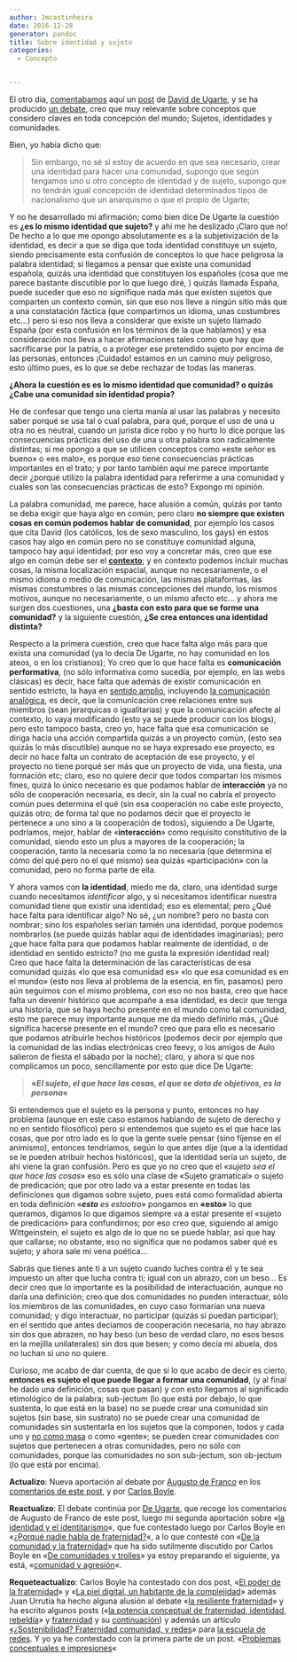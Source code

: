 ```yaml
---
author: Jmcastinheira
date: 2016-12-28
generator: pandoc
title: Sobre identidad y sujeto
categories:
  - Concepto


---
```




El otro dia,
[comentabamos](http://entelequia.bligoo.com/content/view/197041/Sobre_las_comunidades.html)
aquí un [post](http://www.deugarte.com/mi-comunidad-no-participa) de
[David de Ugarte](http://www.deugarte.com/), y se ha producido [un
debate](http://www.deugarte.com/comunidad-e-identidad), creo que muy
relevante sobre conceptos que considero claves en toda concepción del
mundo; Sujetos, identidades y comunidades.

Bien, yo había dicho que:

> Sin embargo, no sé si estoy de acuerdo en que sea necesario, crear una
> identidad para hacer una comunidad, supongo que según tengamos uno u
> otro concepto de identidad y de sujeto, supongo que no tendrán igual
> concepción de identidad determinados tipos de nacionalismo que un
> anarquismo o que el propio de Ugarte;

Y no he desarrollado mi afirmación; como bien dice De Ugarte la cuestión
es **¿es lo mismo identidad que sujeto?** y ahí me he deslizado ¡Claro
que no! De hecho a lo que me opongo absolutamente es a la
subjetivización de la identidad, es decir a que se diga que toda
identidad constituye un sujeto, siendo precisamente esta confusión de
conceptos lo que hace peligrosa la palabra identidad; si llegamos a
pensar que existe una comunidad española, quizás una identidad que
constituyen los españoles (cosa que me parece bastante discutible por lo
que luego diré, ) quizás llamada España, puede suceder que eso no
signifique nada más que existen sujetos que comparten un contexto común,
sin que eso nos lleve a ningún sitio más que a una constatación fáctica
(que compartimos un idioma, unas costumbres etc...) pero si eso nos
lleva a considerar que existe un sujeto llamado España (por esta
confusión en los términos de la que hablamos) y esa consideración nos
lleva a hacer afirmaciones tales como que hay que sacrificarse por la
patria, o a proteger ese pretendido sujeto por encima de las personas,
entonces ¡Cuidado! estamos en un camino muy peligroso, esto último pues,
es lo que se debe rechazar de todas las maneras.

**¿Ahora la cuestión es es lo mismo identidad que comunidad? o quizás
¿Cabe una comunidad sin identidad propia?**

He de confesar que tengo una cierta manía al usar las palabras y
necesito saber porqué se usa tal o cual palabra, para qué, porque el uso
de una u otra no es neutral, cuando un jurista dice robo y no hurto lo
dice porque las consecuencias prácticas del uso de una u otra palabra
son radicalmente distintas; si me opongo a que se utilicen conceptos
como «este señor es bueno» o «es malo», es porque eso tiene
consecuencias prácticas importantes en el trato; y por tanto también
aquí me parece importante decir ¿porqué utilizo la palabra identidad
para referirme a una comunidad y cuales son las consecuencias prácticas
de esto? Expongo mi opinión.

La palabra comunidad, me parece, hace alusión a común, quizás por tanto
se deba exigir que haya algo en común; pero claro **no siempre que
existen cosas en común podemos hablar de comunidad**, por ejemplo los
casos que cita David (los católicos, los de sexo masculino, los gays) en
estos casos hay algo en común pero no se constituye comunidad alguna,
tampoco hay aquí identidad; por eso voy a concretar más, creo que ese
algo en común debe ser el
[**contexto**](http://entelequia.bligoo.com/content/view/132099/Contexto.html);
y en contexto podemos incluír muchas cosas, la misma localización
espacial, aunque no necesariamente, o el mismo idioma o medio de
comunicación, las mismas plataformas, las mismas constumbres o las
mismas concepciones del mundo, los mismos motivos, aunque no
necesariamente, o un mismo afecto etc... y ahora me surgen dos
cuestiones, una **¿basta con esto para que se forme una comunidad?** y
la siguiente cuestión, **¿Se crea entonces una identidad distinta?**

Respecto a la primera cuestión, creo que hace falta algo más para que
exista una comunidad (ya lo decía De Ugarte, no hay comunidad en los
ateos, o en los cristianos); Yo creo que lo que hace falta es
**comunicación performativa**, (no sólo informativa como sucedía, por
ejemplo, en las webs clásicas) es decir, hace falta que además de
existir comunicación en sentido estricto, la haya en [sentido
amplio](http://entelequia.bligoo.com/content/view/99180/Tipos_de_Comunicaci_n.html),
incluyendo [la comunicación
analógica](http://entelequia.bligoo.com/content/view/132113/Comunicaci_n_1_Comunicaci_n_anal_gica.html),
es decir, que la comunicación cree relaciones entre sus miembros (sean
jerarquicas o igualitarias) y que la comunicación afecte al contexto, lo
vaya modificando (esto ya se puede producir con los blogs), pero esto
tampoco basta, creo yo, hace falta que esa comunicación se diriga hacia
una acción compartida quizás a un proyecto común, (esto sea quizás lo
más discutible) aunque no se haya expresado ese proyecto, es decir no
hace falta un contrato de aceptación de ese proyecto, y el proyecto no
tiene porqué ser más que un proyecto de vida, una fiesta, una formación
etc; claro, eso no quiere decir que todos compartan los mismos fines,
quizá lo único necesario es que podamos hablar de **interacción** ya no
sólo de cooperación necesaria, es decir, sin la cual no cabría el
proyecto común pues determina el qué (sin esa cooperación no cabe este
proyecto, quizás otro; de forma tal que no podamos decir que el proyecto
le pertenece a uno sino a la cooperación de todos), siguiendo a De
Ugarte, podríamos, mejor, hablar de «**interacción**» como requisito
constitutivo de la comunidad, siendo esto un plus a mayores de la
cooperación; la cooperación, tanto la necesaria como la no necesaria
(que determina el cómo del qué pero no el qué mismo) sea quizás
«participación» con la comunidad, pero no forma parte de ella.

Y ahora vamos con **la identidad**, miedo me da, claro, una identidad
surge cuando necesitamos *identificar* algo, y si necesitamos
identificar nuestra comunidad tiene que existir una identidad; eso es
elemental; pero ¿Qué hace falta para identificar algo? No sé, ¿un
nombre? pero no basta con nombrar; sino los españoles serían tamién una
identidad, porque podemos nombrarlos (se puede quizás hablar aqui de
identidades imaginarias); pero ¿que hace falta para que podamos hablar
realmente de identidad, o de identidad en sentido estricto? (no me gusta
la expresión identidad real) Creo que hace falta la determinación de las
características de esa comunidad quizás «lo que esa comunidad es» «lo
que esa comunidad es en el mundo» (esto nos lleva al problema de la
esencia, en fin, pasamos) pero aún seguimos con el mismo problema, con
eso no nos basta, creo que hace falta un devenir histórico que acompañe
a esa identidad, es decir que tenga una historia, que se haya hecho
presente en el mundo como tal comunidad, esto me parece muy importante
aunque me da miedo definirlo más, ¿Qué significa hacerse presente en el
mundo? creo que para ello es necesario que podamos atribuirle hechos
históricos (podemos decir por ejemplo que la comunidad de las indias
electrónicas creo feevy, o los amigos de Aulo salieron de fiesta el
sábado por la noche); claro, y ahora sí que nos complicamos un poco,
sencillamente por esto que dice De Ugarte:

> **«*El sujeto, el que hace las cosas, el que se dota de objetivos, es
> la persona*«**

Si entendemos que el sujeto es la persona y punto, entonces no hay
problema (aunque en este caso estamos hablando de sujeto de derecho y no
en sentido filosófico) pero si entendemos que sujeto es el que hace las
cosas, que por otro lado es lo que la gente suele pensar (sino fíjense
en el animismo), entonces tendríamos, según lo que antes dije (que a la
identidad se le pueden atribuír hechos históricos), que la identidad
sería un sujeto, de ahí viene la gran confusión. Pero es que yo no creo
que el «*sujeto sea el que hace las cosas*» eso es sólo una clase de
«Sujeto gramatical» o sujeto de predicación; que por otro lado va a
estar presente en todas las definiciones que digamos sobre sujeto, pues
está como formalidad abierta en toda definición «***esto** es estootro*»
pongamos en **«esto»** lo que queramos, digamos lo que digamos siempre
va a estar presente el «sujeto de predicación» para confundirnos; por
eso creo que, siguiendo al amigo Wittgeinstein, el sujeto es algo de lo
que no se puede hablar, así que hay que callarse; no obstante, eso no
significa que no podamos saber qué es sujeto; y ahora sale mi vena
poética...

Sabrás que tienes ante ti a un sujeto cuando luches contra él y te sea
impuesto un alter que lucha contra ti; igual con un abrazo, con un
beso... Es decir creo que lo importante es la posibilidad de
interactuación, aunque no daría una definición; creo que dos comunidades
no pueden interactuar, sólo los miembros de las comunidades, en cuyo
caso formarían una nueva comunidad; y digo interactuar, no participar
(quizás sí puedan participar); en el sentido que antes decíamos de
cooperación necesaria, no hay abrazo sin dos que abrazen, no hay beso
(un beso de verdad claro, no esos besos en la mejilla unilaterales) sin
dos que besen; y como decía mi abuela, dos no luchan si uno no quiere.

Curioso, me acabo de dar cuenta, de que si lo que acabo de decir es
cierto, **entonces es sujeto el que puede llegar a formar una
comunidad**, (y al final he dado una definición, cosas que pasan) y con
esto llegamos al significado etimológico de la palabra; sub-jectum (lo
que está por debajo, lo que sustenta, lo que está en la base) no se
puede crear una comunidad sin sujetos (sin base, sin sustrato) no se
puede crear una comunidad de comunidades sin sustentarla en los sujetos
que la componen, todos y cada uno y [no como
masa](http://entelequia.bligoo.com/content/view/141406/El_sujeto.html) o
como «gente»; se pueden crear comunidades con sujetos que pertenecen a
otras comunidades, pero no sólo con comunidades, porque las comunidades
no son sub-jectum, son ob-jectum (lo que está por encima).

**Actualizo**: Nueva aportación al debate por [Augusto de
Franco](http://www.augustodefranco.com.br/) en los [comentarios de este
post](http://entelequia.bligoo.com/content/view/199717/Sobre_identidad_y_sujeto.html#comment-512075),
y por [Carlos
Boyle](http://carlosboyle.blogspot.com/2008/06/el-sujeto-sujeta.html).

**Reactualizo**: El debate continúa por [De
Ugarte](http://www.deugarte.com/de-la-identidad-real-a-la-imaginaria),
que recoge los comentarios de Augusto de Franco de este post, luego mi
segunda aportación sobre «[la identidad y el
identitarismo](http://entelequia.bligoo.com/content/view/203700/Identidad_e_identitarismo.html)«,
que fue contestado luego por Carlos Boyle en «[¿Porqué nadie habla de
fraternidad?](http://carlosboyle.blogspot.com/2008/06/por-qu-nadie-habla-de-fraternidad.html)«,
a lo que contesté con «[De la comunidad y la
fraternidad](http://entelequia.bligoo.com/content/view/206271/De_la_Comunidad_y_la_fraternidad.html)»
que ha sido sutilmente discutido por Carlos Boyle en «[De comunidades y
trolles](http://entelequia.bligoo.com/content/view/206271/De_la_Comunidad_y_la_fraternidad.html)»
ya estoy preparando el siguiente, ya está, «[comunidad y
agresión](http://entelequia.bligoo.com/content/view/208912/Comunidad_y_agresi_n.html)«.

**Requeteactualizo**: Carlos Boyle ha contestado con dos post, «[El
poder de la
fraternidad](http://carlosboyle.blogspot.com/2008/06/elpoder-de-la-fraternidad.html)»
y «[La piel digital, un habitante de la
complejidad](http://carlosboyle.blogspot.com/2008/06/recordbamos-hanna-arendt-en-el-post.html)»
además Juan Urrutia ha hecho alguna alusión al debate «[la resiliente
fraternidad](http://juan.urrutiaelejalde.org/la-resiliente-fraternidad)»
y ha escrito algunos posts («[la potencia conceptual de fraternidad,
identidad,
rebeldía](http://juan.urrutiaelejalde.org/la-potencia-conceptual-de-fraternidad-identidad-y-rebeldia)»
y [fraternidad](http://juan.urrutiaelejalde.org/fraternidad) y su
[continuación](http://juan.urrutiaelejalde.org/fraternidad-cont)) y
además un artículo [«¿Sostenibilidad? Fraternidad comunidad, y
redes](http://www.escoladeredes.org/docs/assets/images/SOSTENIBILIDAD_Juan.pdf)»
para [la escuela de redes](http://www.escoladeredes.org/). Y yo ya he
contestado con la primera parte de un post. «[Problemas conceptuales e
impresiones](http://entelequia.bligoo.com/content/view/212361/Problemas_conceptuales_e_impresiones.html)«
